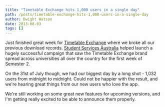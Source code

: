 ```yaml
---
title: "Timetable Exchange hits 1,000 users in a single day"
path: /posts/timetable-exchange-hits-1,000-users-in-a-single-day
author: Dwight Watson
date: 2013-08-03
tags: []
---
```


Just finished great week for [Timetable Exchange](http://www.timetableexchange.com) where we broke all our previous download records. [Student Services Australia](http://www.studentservices.com.au) helped launch a hugely successful campaign that saw the Timetable Exchange brand spread across universities all over the country for the first week of Semester 2.

On the 31st of July though, we had our biggest day by a long shot - 1,032 users from midnight to midnight. Could not be happier with the result, and we&#039;re hearing great things from our new users who love the app.

We&#039;re still working on some great new features for upcoming versions, and I&#039;m getting really excited to be able to announce them properly.
